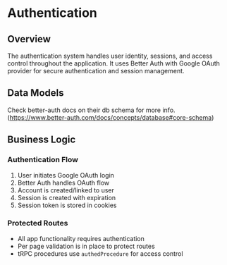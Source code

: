 # Authentication

## Overview

The authentication system handles user identity, sessions, and access control
throughout the application. It uses Better Auth with Google OAuth provider for
secure authentication and session management.

## Data Models

Check better-auth docs on their db schema for more info.
(https://www.better-auth.com/docs/concepts/database#core-schema)

## Business Logic

### Authentication Flow

1. User initiates Google OAuth login
2. Better Auth handles OAuth flow
3. Account is created/linked to user
4. Session is created with expiration
5. Session token is stored in cookies

### Protected Routes

- All app functionality requires authentication
- Per page validation is in place to protect routes
- tRPC procedures use `authedProcedure` for access control
